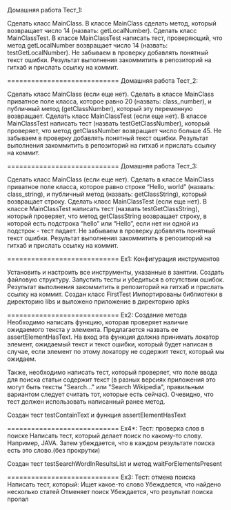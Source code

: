 Домашняя работа Тест_1:

Сделать класс MainClass.
В классе MainClass сделать метод, который возвращает число 14 (назвать: getLocalNumber).
Сделать класс MainClassTest.
В классе MainClassTest написать тест, проверяющий, что метод getLocalNumber возвращает число 14 (назвать: testGetLocalNumber).
Не забываем в проверку добавлять понятный текст ошибки.
Результат выполнения закоммитить в репозиторий на гитхаб и прислать ссылку на коммит.

============================
Домашняя работа Тест_2:

Сделать класс MainClass (если еще нет).
Сделать в классе MainClass приватное поле класса, которое равно 20 (назвать: class_number), и публичный метод (getClassNumber), который эту переменную возвращает.
Сделать класс MainClassTest (если еще нет).
В классе MainClassTest написать тест (назвать testGetClassNumber), который проверяет, что метод getClassNumber возвращает число больше 45.
Не забываем в проверку добавлять понятный текст ошибки.
Результат выполнения закоммитить в репозиторий на гитхаб и прислать ссылку на коммит. 

============================
Домашняя работа Тест_3:

Сделать класс MainClass (если еще нет).
Сделать в классе MainClass приватное поле класса, которое равно строке “Hello, world” (назвать: class_string), и публичный метод (назвать: getClassString), который возвращает строку.
Сделать класс MainClassTest (если еще нет).
В классе MainClassTest написать тест (назвать testGetClassString), который проверяет, что метод getClassString возвращает строку, в которой есть подстрока “hello” или “Hello”, если нет ни одной из подстрок - тест падает.
Не забываем в проверку добавлять понятный текст ошибки.
Результат выполнения закоммитить в репозиторий на гитхаб и прислать ссылку на коммит.

============================
Ex1: Конфигурация инструментов

Установить и настроить все инструменты, указанные в занятии. Создать файловую структуру. Запустить тесты и убедиться в отсутствии ошибок. Результат выполнения закоммитить в репозиторий на гитхаб и прислать ссылку на коммит.
Создан класс FirstTest
Импортированы библиотеки в директорию libs и выложено приложение в директорию apks

============================
Ex2: Создание метода
Необходимо написать функцию, которая проверяет наличие ожидаемого текста у элемента. Предлагается назвать ее assertElementHasText. На вход эта функция должна принимать локатор элемент, ожидаемый текст и текст ошибки, который будет написан в случае, если элемент по этому локатору не содержит текст, который мы ожидаем.

Также, необходимо написать тест, который проверяет, что поле ввода для поиска статьи содержит текст (в разных версиях приложения это могут быть тексты "Search..." или "Search Wikipedia", правильным вариантом следует считать тот, которые есть сейчас). Очевидно, что тест должен использовать написанный ранее метод.

Создан тест testContainText и функция assertElementHasText

============================
Ex4*: Тест: проверка слов в поиске
Написать тест, который делает поиск по какому-то слову. Например, JAVA. Затем убеждается, что в каждом результате поиска есть это слово.(без прокрутки)

Создан тест testSearchWordInResultsList и метод waitForElementsPresent

============================
Ex3: Тест: отмена поиска
Написать тест, который:
Ищет какое-то слово
Убеждается, что найдено несколько статей
Отменяет поиск
Убеждается, что результат поиска пропал